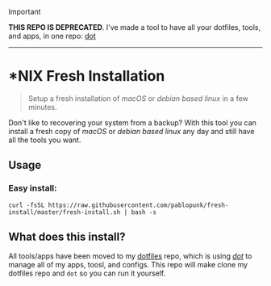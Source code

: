 
> [!IMPORTANT]  
> **THIS REPO IS DEPRECATED**. I've made a tool to have all your dotfiles, tools, and apps, in one repo: [dot](https://github.com/pablopunk/dot)

---

# *NIX Fresh Installation

> Setup a fresh installation of *macOS* or *debian based linux* in a few minutes.

Don't like to recovering your system from a backup? With this tool you can install a fresh copy of *macOS* or *debian based linux* any day and still have all the tools you want.

## Usage

### Easy install:

```shell
curl -fsSL https://raw.githubusercontent.com/pablopunk/fresh-install/master/fresh-install.sh | bash -s
```

## What does this install?

All tools/apps have been moved to my [dotfiles](https://github.com/pablopunk/dotfiles) repo, which is using
[*dot*](https://github.com/pablopunk/dot) to manage all of my apps, toosl, and configs. This repo will make clone
my dotfiles repo and `dot` so you can run it yourself.
